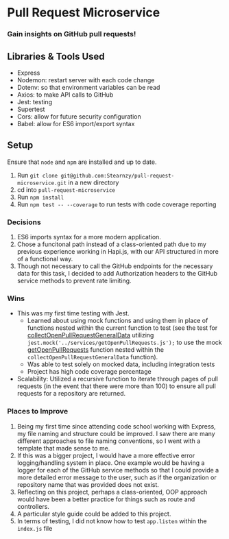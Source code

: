 # Pull Request Microservice

### Gain insights on GitHub pull requests!

## Libraries & Tools Used
* Express
* Nodemon: restart server with each code change
* Dotenv: so that environment variables can be read
* Axios: to make API calls to GitHub
* Jest: testing
* Supertest
* Cors: allow for future security configuration
* Babel: allow for ES6 import/export syntax

## Setup
Ensure that `node` and `npm` are installed and up to date.
1. Run `git clone git@github.com:Stearnzy/pull-request-microservice.git` in a new directory
2. cd into `pull-request-microservice`
3. Run `npm install`
4. Run `npm test -- --coverage` to run tests with code coverage reporting

### Decisions
1. ES6 imports syntax for a more modern application.
2. Chose a funcitonal path instead of a class-oriented path due to my previous experience working in Hapi.js, with our API structured in more of a functional way.
3. Though not necessary to call the GitHub endpoints for the necessary data for this task, I decided to add Authorization headers to the GitHub service methods to prevent rate limiting.

### Wins
* This was my first time testing with Jest.
  * Learned about using mock functions and using them in place of functions nested within the current function to test (see the test for [collectOpenPullRequestGeneralData](./src/helpers/collectOpenPullRequestGeneralData.test.js) utilizing `jest.mock('../services/getOpenPullRequests.js');` to use the mock [getOpenPullRequests](./src/services/__mocks__/getOpenPullRequests.js) function nested within the `collectOpenPullRequestGeneralData` function).
  * Was able to test solely on mocked data, including integration tests
  * Project has high code coverage percentage
* Scalability: Utilized a recursive function to iterate through pages of pull requests (in the event that there were more than 100) to ensure all pull requests for a repository are returned.

### Places to Improve
1. Being my first time since attending code school working with Express, my file naming and structure could be improved.  I saw there are many different approaches to file naming conventions, so I went with a template that made sense to me.
2. If this was a bigger project, I would have a more effective error logging/handling system in place.  One example would be having a logger for each of the GitHub service methods so that I could provide a more detailed error message to the user, such as if the organization or repository name that was provided does not exist.
3. Reflecting on this project, perhaps a class-oriented, OOP approach would have been a better practice for things such as route and controllers.
4. A particular style guide could be added to this project.
5. In terms of testing, I did not know how to test `app.listen` within the `index.js` file
